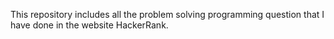 This repository includes all the problem solving programming question that I have done in the website HackerRank.

